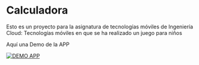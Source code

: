 # Calculadora

Esto es un proyecto para la asignatura de tecnologías móviles de Ingeniería Cloud: Tecnologías móviles en que se ha realizado un juego para niños

Aquí una Demo de la APP

[![DEMO APP](https://img.youtube.com/vi/moybRs_JW2w/0.jpg)](https://www.youtube.com/watch?v=moybRs_JW2w)

